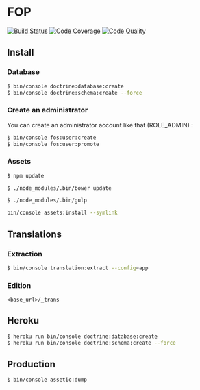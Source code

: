 # FOP

[![Build Status](https://img.shields.io/travis/brieucthomas/fop/master.svg?style=flat-square)](https://travis-ci.org/brieucthomas/fop)
[![Code Coverage](http://img.shields.io/scrutinizer/coverage/g/brieucthomas/fop/master.svg?style=flat-square)](https://scrutinizer-ci.com/g/brieucthomas/fop/?branch=master)
[![Code Quality](http://img.shields.io/scrutinizer/g/brieucthomas/fop/master.svg?style=flat-square)](https://scrutinizer-ci.com/g/brieucthomas/fop/?branch=master)

## Install

### Database

``` bash 
$ bin/console doctrine:database:create
$ bin/console doctrine:schema:create --force
```

### Create an administrator

You can create an administrator account like that (ROLE_ADMIN) :

``` bash 
$ bin/console fos:user:create
$ bin/console fos:user:promote
```

### Assets

``` bash
$ npm update
```

``` bash
$ ./node_modules/.bin/bower update
```

``` bash
$ ./node_modules/.bin/gulp
```

``` bash
bin/console assets:install --symlink
```

## Translations

### Extraction

``` bash
$ bin/console translation:extract --config=app
```

### Edition

```
<base_url>/_trans
```


## Heroku

``` bash
$ heroku run bin/console doctrine:database:create
$ heroku run bin/console doctrine:schema:create --force
```

## Production

``` bash
$ bin/console assetic:dump 
```